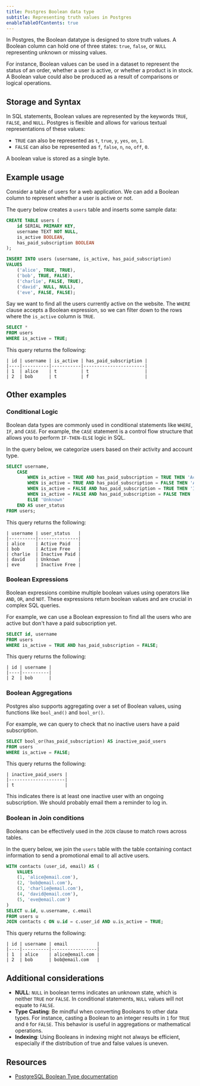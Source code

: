 ```yaml
---
title: Postgres Boolean data type
subtitle: Representing truth values in Postgres
enableTableOfContents: true
---
```


In Postgres, the Boolean datatype is designed to store truth values. A Boolean column can hold one of three states: `true`, `false`, or `NULL` representing unknown or missing values. 

For instance, Boolean values can be used in a dataset to represent the status of an order, whether a user is active, or whether a product is in stock. A Boolean value could also be produced as a result of comparisons or logical operations.

<CTA />

## Storage and Syntax

In SQL statements, Boolean values are represented by the keywords `TRUE`, `FALSE`, and `NULL`. Postgres is flexible and allows for various textual representations of these values:

- `TRUE` can also be represented as `t`, `true`, `y`, `yes`, `on`, `1`.
- `FALSE` can also be represented as `f`, `false`, `n`, `no`, `off`, `0`.

A boolean value is stored as a single byte. 

## Example usage

Consider a table of users for a web application. We can add a Boolean column to represent whether a user is active or not. 

The query below creates a `users` table and inserts some sample data:

```sql
CREATE TABLE users (
    id SERIAL PRIMARY KEY,
    username TEXT NOT NULL,
    is_active BOOLEAN,
    has_paid_subscription BOOLEAN
);

INSERT INTO users (username, is_active, has_paid_subscription)
VALUES 
    ('alice', TRUE, TRUE),
    ('bob', TRUE, FALSE),
    ('charlie', FALSE, TRUE),
    ('david', NULL, NULL),
    ('eve', FALSE, FALSE);
```

Say we want to find all the users currently active on the website. The `WHERE` clause accepts a Boolean expression, so we can filter down to the rows where the `is_active` column is `TRUE`.

```sql
SELECT *
FROM users
WHERE is_active = TRUE;
```

This query returns the following:

```text
| id | username | is_active | has_paid_subscription |
|----|----------|-----------|-----------------------|
| 1  | alice    | t         | t                     |
| 2  | bob      | t         | f                     |
```

## Other examples

### Conditional Logic

Boolean data types are commonly used in conditional statements like `WHERE`, `IF`, and `CASE`. For example, the `CASE` statement is a control flow structure that allows you to perform `IF-THEN-ELSE` logic in SQL. 

In the query below, we categorize users based on their activity and account type. 

```sql
SELECT username,
    CASE
        WHEN is_active = TRUE AND has_paid_subscription = TRUE THEN 'Active Paid'
        WHEN is_active = TRUE AND has_paid_subscription = FALSE THEN 'Active Free'
        WHEN is_active = FALSE AND has_paid_subscription = TRUE THEN 'Inactive Paid'
        WHEN is_active = FALSE AND has_paid_subscription = FALSE THEN 'Inactive Free'
        ELSE 'Unknown'
    END AS user_status
FROM users;
```

This query returns the following:

```text
| username | user_status   |
|----------|---------------|
| alice    | Active Paid   |
| bob      | Active Free   |
| charlie  | Inactive Paid |
| david    | Unknown       |
| eve      | Inactive Free |
```

### Boolean Expressions

Boolean expressions combine multiple boolean values using operators like `AND`, `OR`, and `NOT`. These expressions return boolean values and are crucial in complex SQL queries. 

For example, we can use a Boolean expression to find all the users who are active but don't have a paid subscription yet.

```sql
SELECT id, username
FROM users
WHERE is_active = TRUE AND has_paid_subscription = FALSE;
```

This query returns the following:

```text
| id | username |
|----|----------|
| 2  | bob      |
```

### Boolean Aggregations

Postgres also supports aggregating over a set of Boolean values, using functions like `bool_and()` and `bool_or()`. 

For example, we can query to check that no inactive users have a paid subscription. 

```sql
SELECT bool_or(has_paid_subscription) AS inactive_paid_users
FROM users
WHERE is_active = FALSE;
```

This query returns the following:

```text
| inactive_paid_users |
|---------------------|
| t                   |
```

This indicates there is at least one inactive user with an ongoing subscription. We should probably email them a reminder to log in. 

### Boolean in Join conditions

Booleans can be effectively used in the `JOIN` clause to match rows across tables. 

In the query below, we join the `users` table with the table containing contact information to send a promotional email to all active users. 

```sql
WITH contacts (user_id, email) AS (
    VALUES
    (1, 'alice@email.com'),
    (2, 'bob@email.com'),
    (3, 'charlie@email.com'),
    (4, 'david@email.com'),
    (5, 'eve@email.com')
)
SELECT u.id, u.username, c.email
FROM users u
JOIN contacts c ON u.id = c.user_id AND u.is_active = TRUE;
```

This query returns the following:

```text
| id | username | email           |
|----|----------|-----------------|
| 1  | alice    | alice@email.com |
| 2  | bob      | bob@email.com   |
```

## Additional considerations

- **NULL**: `NULL` in boolean terms indicates an unknown state, which is neither `TRUE` nor `FALSE`. In conditional statements, `NULL` values will not equate to `FALSE`.
- **Type Casting**: Be mindful when converting Booleans to other data types. For instance, casting a Boolean to an integer results in `1` for `TRUE` and `0` for `FALSE`. This behavior is useful in aggregations or mathematical operations.
- **Indexing**: Using Booleans in indexing might not always be efficient, especially if the distribution of true and false values is uneven. 

## Resources

- [PostgreSQL Boolean Type documentation](https://www.postgresql.org/docs/current/datatype-boolean.html)

<NeedHelp />
